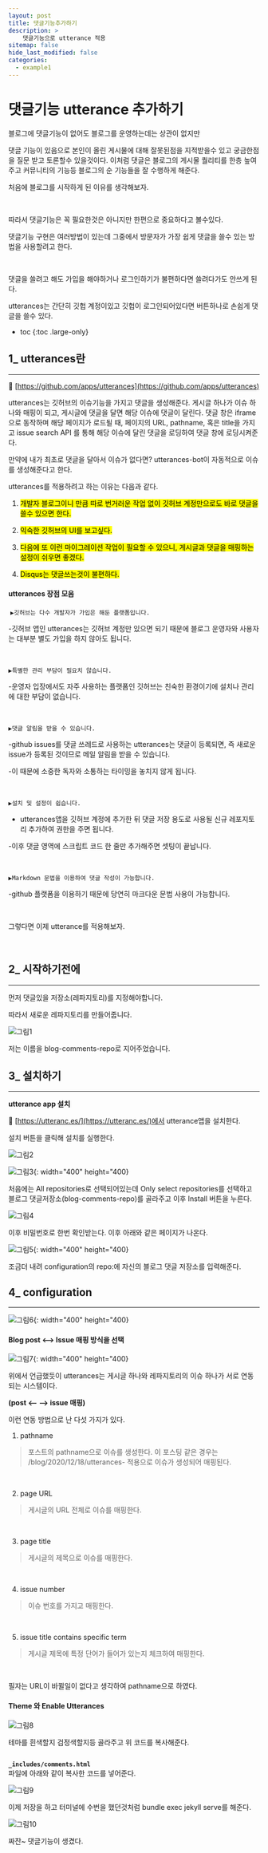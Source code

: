 ```yaml
---
layout: post
title: 댓글기능추가하기
description: >
    댓글기능으로 utterance 적용
sitemap: false
hide_last_modified: false
categories:
  - example1
---
```


# 댓글기능 utterance 추가하기

블로그에 댓글기능이 없어도 블로그를 운영하는데는 상관이 없지만

댓글 기능이 있음으로 본인이 올린 게시물에 대해 잘못된점을 지적받을수 있고 궁금한점을 질문 받고 토론할수 있을것이다. 이처럼 댓글은 블로그의 게시물 퀄리티를 한층 높여주고 커뮤니티의 기능등 블로그의 순 기능들을 잘 수행하게 해준다.

처음에 블로그를 시작하게 된 이유를 생각해보자.

​

따라서 댓글기능은 꼭 필요한것은 아니지만 한편으로 중요하다고 볼수있다.

댓글기능 구현은 여러방법이 있는데 그중에서 방문자가 가장 쉽게 댓글을 쓸수 있는 방법을 사용할려고 한다.

​

댓글을 쓸려고 해도 가입을 해야하거나 로그인하기가 불편하다면 쓸려다가도 안쓰게 된다.

utterances는 간단히 깃헙 계정이있고 깃헙이 로그인되어있다면 버튼하나로 손쉽게 댓글을 쓸수 있다.


* toc
{:toc .large-only}

## 1_ utterances란
---
🔗 [https://github.com/apps/utterances](https://github.com/apps/utterances)

utterances는 깃허브의 이슈기능을 가지고 댓글을 생성해준다. 게시글 하나가 이슈 하나와 매핑이 되고, 게시글에 댓글을 달면 해당 이슈에 댓글이 달린다. 댓글 창은 iframe으로 동작하며 해당 페이지가 로드될 때, 페이지의 URL, pathname, 혹은 title을 가지고 issue search API 를 통해 해당 이슈에 달린 댓글을 로딩하여 댓글 창에 로딩시켜준다.

만약에 내가 최초로 댓글을 달아서 이슈가 없다면? utterances-bot이 자동적으로 이슈를 생성해준다고 한다.

utterances를 적용하려고 하는 이유는 다음과 같다.

1. <mark>개발자 블로그이니 만큼 따로 번거러운 작업 없이 깃허브 계정만으로도 바로 댓글을 쓸수 있으면 한다.</mark>

2. <mark>익숙한 깃허브의 UI를 보고싶다.</mark>

3. <mark>다음에 또 이런 마이그레이션 작업이 필요할 수 있으니, 게시글과 댓글을 매핑하는 설정이 쉬우면 좋겠다.</mark>

4. <mark>Disqus는 댓글쓰는것이 불편하다.</mark>

#### utterances 장점 모음
​
<code>▶깃허브는 다수 개발자가 가입은 해둔 플랫폼입니다.</code>

-깃허브 앱인 utterances는 깃허브 계정만 있으면 되기 때문에 블로그 운영자와 사용자는 대부분 별도 가입을 하지 않아도 됩니다.

​

<code>▶특별한 관리 부담이 필요치 않습니다.</code>

-운영자 입장에서도 자주 사용하는 플랫폼인 깃허브는 친숙한 환경이기에 설치나 관리에 대한 부담이 없습니다.

​

<code>▶댓글 알림을 받을 수 있습니다.</code>

-github issues를 댓글 쓰레드로 사용하는 utterances는 댓글이 등록되면, 즉 새로운 issue가 등록된 것이므로 메일 알림을 받을 수 있습니다.

-이 때문에 소중한 독자와 소통하는 타이밍을 놓치지 않게 됩니다.

​

<code>▶설치 및 설정이 쉽습니다.</code>

- utterances앱을 깃허브 계정에 추가한 뒤 댓글 저장 용도로 사용될 신규 레포지토리 추가하여 권한을 주면 됩니다.

-이후 댓글 영역에 스크립트 코드 한 줄만 추가해주면 셋팅이 끝납니다.

​

<code>▶Markdown 문법을 이용하여 댓글 작성이 가능합니다.</code>

-github 플랫폼을 이용하기 때문에 당연히 마크다운 문법 사용이 가능합니다.

​

그렇다면 이제 utterance를 적용해보자.

​

## 2_ 시작하기전에
---
먼저 댓글있을 저장소(레파지토리)를 지정해야합니다.

따라서 새로운 레파지토리를 만들어줍니다.


![그림1](/assets/img/Blog/githubpages/7-1.jpeg)

저는 이름을 blog-comments-repo로 지어주었습니다.


## 3_ 설치하기
---
**utterance app 설치**

🔗 [https://utteranc.es/](https://utteranc.es/)에서 utterance앱을 설치한다.

설치 버튼을 클릭해 설치를 실행한다.

![그림2](/assets/img/Blog/githubpages/7-2.jpeg)


![그림3](/assets/img/Blog/githubpages/7-3.jpeg){: width="400" height="400}

처음에는 All repositories로 선택되어있는데 Only select repositories를 선택하고 블로그 댓글저장소(blog-comments-repo)를 골라주고 이후 Install 버튼을 누른다.

![그림4](/assets/img/Blog/githubpages/7-4.jpeg)

이후 비밀번호로 한번 확인받는다. 이후 아래와 같은 페이지가 나온다.

![그림5](/assets/img/Blog/githubpages/7-5.jpeg){: width="400" height="400}

조금더 내려 configuration의 repo:에 자신의 블로그 댓글 저장소를 입력해준다.


## 4_ configuration
---
![그림6](/assets/img/Blog/githubpages/7-6.jpeg){: width="400" height="400}

#### Blog post <--> Issue 매핑 방식을 선택

![그림7](/assets/img/Blog/githubpages/7-7.jpeg){: width="400" height="400}

위에서 언급했듯이 utterances는 게시글 하나와 레파지토리의 이슈 하나가 서로 연동되는 시스템이다.

**(post <--   --> issue 매핑)**

이런 연동 방법으로 난 다섯 가지가 있다.

1. pathname

> 포스트의 pathname으로 이슈를 생성한다. 이 포스팅 같은 경우는 /blog/2020/12/18/utterances- 적용으로 이슈가 생성되어 매핑된다.

​

2. page URL

> 게시글의 URL 전체로 이슈를 매핑한다.

​

3. page title

> 게시글의 제목으로 이슈를 매핑한다.

​

4. issue number

> 이슈 번호를 가지고 매핑한다.

​

5. issue title contains specific term

> 게시글 제목에 특정 단어가 들어가 있는지 체크하여 매핑한다.

​

필자는 URL이 바뀔일이 없다고 생각하여 pathname으로 하였다.

#### Theme 와 Enable Utterances

![그림8](/assets/img/Blog/githubpages/7-8.jpeg)

테마를 흰색할지 검정색할지등 골라주고 위 코드를 복사해준다.

<strong>
<code class="language-plaintext highlighter-rouge">
_includes/comments.html
</code>
</strong>
 파일에 아래와 같이 복사한 코드를 넣어준다.

![그림9](/assets/img/Blog/githubpages/7-9.jpeg)

이제 저장을 하고 터미널에 수번을 했던것처럼 bundle exec jekyll serve를 해준다.

![그림10](/assets/img/Blog/githubpages/7-10.jpeg)

짜잔~ 댓글기능이 생겼다.